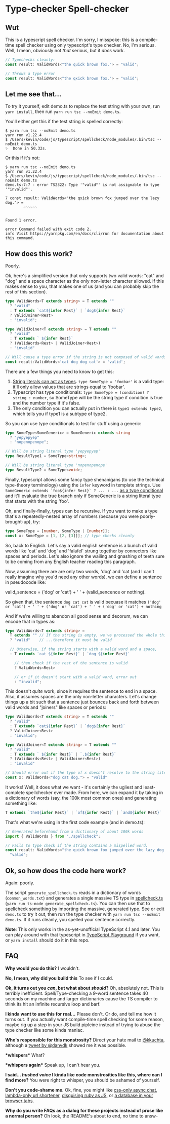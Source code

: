 # Type-checker Spell-checker

## Wut

This is a typescript spell checker. I'm sorry, I misspoke: this is a compile-time spell checker using only typescript's type checker. No, I'm serious. Well, I mean, obviously not _that_ serious, but it _does_ work.

```typescript
// Typechecks cleanly:
const result: ValidWords<"the quick brown fox."> = "valid";

// Throws a type error
const result: ValidWords<"the qxick brown fox."> = "valid";
```

## Let me see that...

To try it yourself, edit demo.ts to replace the test string with your own, run `yarn install`, then run `yarn run tsc --noEmit demo.ts`.

You'll either get this if the test string is spelled correctly:

```shell
$ yarn run tsc --noEmit demo.ts
yarn run v1.22.4
$ /Users/kevin/code/js/typescript/spellcheck/node_modules/.bin/tsc --noEmit demo.ts
✨  Done in 50.32s.
```

Or this if it's not:

```shell
$ yarn run tsc --noEmit demo.ts
yarn run v1.22.4
$ /Users/kevin/code/js/typescript/spellcheck/node_modules/.bin/tsc --noEmit demo.ts
demo.ts:7:7 - error TS2322: Type '"valid"' is not assignable to type '"invalid"'.

7 const result: ValidWords<"the qxick brown fox jumped over the lazy dog."> =
        ~~~~~~


Found 1 error.

error Command failed with exit code 2.
info Visit https://yarnpkg.com/en/docs/cli/run for documentation about this command.
```

## How does this work?

Poorly.

Ok, here's a simplified version that only supports two valid words: "cat" and "dog" and a space character as the only non-letter character allowed. If this makes sense to you, that makes one of us (and you can probably skip the rest of this section).

```typescript
type ValidWords<T extends string> = T extends ""
  ? "valid"
  : T extends `cat${infer Rest}` | `dog${infer Rest}`
  ? ValidJoiner<Rest>
  : "invalid";

type ValidJoiner<T extends string> = T extends ""
  ? "valid"
  : T extends ` ${infer Rest}`
  ? (ValidWords<Rest> | ValidJoiner<Rest>)
  : "invalid"

// Will cause a type error if the string is not composed of valid words.
const result:ValidWords<'cat dog dog cat'> = 'valid';
```

There are a few things you need to know to get this:

1. [String literals can act as types](https://www.typescriptlang.org/play?ts=4.1.0-dev.20200915#code/C4TwDgpgBAyg9gWwgFXNAvFA5AMznAIwEMAnLAKHIHoqoA1IgGwEsATcgYzgDsBnYKL0QQGJAIwAuWMNSQomXPmJkA3JRpQAktwBuTNpx79Bw0QCYp8JLIzYCzAF7EHWFUA). `type SomeType = 'foobar'` is a valid type: it'll only allow values that are strings equal to 'foobar'.
2. Typescript has type conditionals: `type SomeType = (condition) ? string : number`, so SomeType will be the string type if condition is true and the number type if it's false.
3. The only condition you can actually put in there is `type1 extends type2`, which tells you if type1 is a subtype of type2.

So you can use type conditionals to test for stuff using a generic:

```typescript
type SomeType<SomeGeneric> = SomeGeneric extends string
  ? "yepyepyep"
  : "nopenopenope";

// Will be string literal type 'yepyepyep'
type ResultType1 = SomeType<string>;

// Will be string literal type 'nopenopenope'
type ResultType2 = SomeType<void>;
```

Finally, typescript allows some fancy type shenanigans (to use the technical type-theory terminology) using the `infer` keyword in template strings. Use ``SomeGeneric extends `foo${infer Rest}` ? ... : ...`` [as a type conditional](https://www.typescriptlang.org/play?ts=4.1.0-dev.20200915#code/C4TwDgpgBAyg9gWwgFXBAPPJBxCA7CAJwEsBjAPigF5ZEJcCTSoIAPYfAEwGcoADAGZw4AEgDexPAKJQAShG7AAvnygB+foQXAq4+YpVQAXFABEnYpzwByYFAQBDYKQAWUIXFMAoLwHpfcgpwADYAbgpQwHCRLtCKJHgA5lDBxByEDsGRaFDWWopUHtZeoJCB3ACuwcCokACM1LRItRimHgBGDoSm5D7+5SHhvFExccAJyanpmdll5pY2do7Obh7epdD6VTVoAEyNWCho6KbtxABenec9QA) and it'll evaluate the true branch only if SomeGeneric is a string literal type that starts with the string 'foo'.

Oh, and finally-finally, types can be recursive. If you want to make a type that's a repeatedly-nested array of numbers (because you were poorly-brought-up), try:

```typescript
type SomeType = [number, SomeType | [number]];
const x: SomeType = [1, [2, [3]]]; // type checks cleanly
```

So, back to English. Let's say a valid english sentence is a bunch of valid words like 'cat' and 'dog' and 'falafel' strung together by connectors like spaces and periods. Let's also ignore the wailing and gnashing of teeth sure to be coming from any English teacher reading this paragraph.

Now, assuming there are are only two words, 'dog' and 'cat (and I can't really imagine why you'd need any other words), we can define a sentence in pseudocode like:

valid_sentence = ('dog' or 'cat') + ' ' + (valid_sencence or nothing).

So given that, the sentence `dog cat cat` is valid becuase it matches `('dog' or 'cat') + ' ' + ('dog' or 'cat') + ' ' + ('dog' or 'cat') + nothing`

And if we're willing to abandon all good sense and decorum, we can encode that in types as:

```typescript
type ValidWords<T extends string> =
  T extends "" // If the string is empty, we've processed the whole thing already...
  ? "valid"    // ...therefore it must be valid

  // Otherwise, if the string starts with a valid word and a space,
  : T extends `cat ${infer Rest}` | `dog ${infer Rest}`

    // then check if the rest of the sentence is valid
    ? ValidWords<Rest>

    // or if it doesn't start with a valid word, error out
    : "invalid";
```

This doesn't _quite_ work, since it requires the sentence to end in a space. Also, it assumes spaces are the only non-letter characters. Let's change things up a bit such that a sentence just bounces back and forth between valid words and "joiners" like spaces or periods:

```typescript
type ValidWords<T extends string> = T extends ""
  ? "valid"
  : T extends `cat${infer Rest}` | `dog${infer Rest}`
  ? ValidJoiner<Rest>
  : "invalid";

type ValidJoiner<T extends string> = T extends ""
  ? "valid"
  : T extends ` ${infer Rest}` | `.${infer Rest}`
  ? (ValidWords<Rest> | ValidJoiner<Rest>)
  : "invalid"

// Should error out if the type of x doesn't resolve to the string literal type "valid"
const x: ValidWords<"dog cat dog."> = "valid"
```

It works! Well, it does what we want - it's certainly the ugliest and least-complete spellchecker ever made. From here, we can expand it by taking in a dictionary of words (say, the 100k most common ones) and generating something like:

```typescript
T extends `the${infer Rest}` | `of${infer Rest}` | `and${infer Rest}` | `to${infer Rest}` | `in${infer Rest}` | `a${infer Rest}` | `is${infer Rest}` | `that${infer Rest}` | `for${infer Rest}` | `it${infer Rest}` | `as${infer Rest}` | `was${infer Rest}` | `with${infer Rest}` | `be${infer Rest}` ... and so on for 100k more.
```

That's what we're using in the first code example (and in demo.ts):

```typescript
// Generated beforehand from a dictionary of about 100k words
import { ValidWords } from "./spellcheck";

// Fails to type check if the string contains a mispelled word.
const result: ValidWords<"the quick brown fox jumped over the lazy dog."> =
  "valid";
```

## Ok, so how does the code here work?

Again: poorly.

The script `generate_spellcheck.ts` reads in a dictionary of words (`common_words.txt`) and generates a single massive TS type in [spellcheck.ts](https://github.com/kkuchta/TSpell/blob/master/spellcheck.ts) (`yarn run ts-node generate_spellcheck.ts`). You can then use that to spellcheck something by importing the massive, generated type. See or edit `demo.ts` to try it out, then run the type checker with `yarn run tsc --noEmit demo.ts`. If it runs cleanly, you spelled your sentence correctly.



**Note**: This only works in the as-yet-unofficial TypeScript 4.1 and later. You can play around with that typescript in [TypeScript Playground](https://www.typescriptlang.org/play?ts=4.1.0-pr-40336-88#code/C4TwDgpgBAaghgGwJYBMDqB7ATigzgHgBUoIAPYCAOzyl2CyUoHMA+KAXimLIutygBEAgFBQoAfkEA3RKhFiAXFxLkqNAAYBjOMAAkAb0YAzCFigAlCHQC+6qAB8o6lBiYHjpi1eC3RE2LIoAFIYjKb4lnQsfkoCjDLIKAIA3MLCoJABiSFhWEQqvDR0DMxsnNyqfILy-gIJcjHKPGr8du6UJmaRPnaO6gB07Z1eNup+kgAU8ImYOATdbI7TqDmU4QsAlI1xlPVJaZoYlHRQpErL6Nh4+AIuTFDawFB3-QJl0oECQA) if you want, or `yarn install` should do it in this repo.

## FAQ

**Why would you do this?** I wouldn't.

**No, I mean, why did you build this** To see if I could.

**Ok, it turns out you _can_, but what about _should_?** Oh, absolutely not. This is terribly inefficient. Spell/Type-checking a 9-word sentence takes 40 seconds on my machine and larger dictionaries cause the TS compiler to think its hit an infinite recursive loop and barf.

**I kinda want to use this for real...** Please don't. Or do, and tell me how it turns out. If you actually want compile-time spell checking for some reason, maybe rig up a step in your JS build pipleine instead of trying to abuse the type checker like some kinda maniac.

**Who's responsible for this monstrosity?** Direct your hate mail to [@kkuchta](https://twitter.com/kkuchta), although a [tweet by @danvdk](https://twitter.com/danvdk/status/1301707026507198464) showed me it was possible.

**\*whispers\*** What?

**\*whispers again\*** Speak up, I can't hear you.

**I said... _hushed voice_ I kinda like code monstrosities like this, where can I find more?** You were right to whisper, you should be ashamed of yourself.

**Don't you code-shame me.** Ok, fine, you might like [css-only async chat](https://github.com/kkuchta/css-only-chat), [lambda-only url shortener](https://github.com/kkuchta/url_shortener), [disguising ruby as JS](https://kevinkuchta.com/2017/07/disguising-ruby-as-javascript/), or [a database in your browser tabs](https://github.com/kkuchta/tabdb).

**Why do you write FAQs as a dialog for these projects instead of prose like a normal person?** Oh look, the README's about to end, no time to answ-

